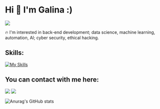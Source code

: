 # Hi 👋 I'm Galina :) 
    
  ![](https://github.com/GalkaKG/GalkaKG/blob/main/gif%20for%20my%20readme.gif)

 
   🔥 I'm interested in back-end development; data science, machine learning, automation, AI; cyber security, ethical hacking.
  

## Skills: 
<!-- ![image](https://user-images.githubusercontent.com/103485495/175953811-a2809308-2b17-437a-95f1-48ce1368a0d1.png)
![image](https://user-images.githubusercontent.com/103485495/175953867-4a22f1c3-8cef-41af-b3fc-6062640d4a4b.png)
![image](https://user-images.githubusercontent.com/103485495/175954035-35258ce4-aea2-4b2e-9f22-8b932d69f3f5.png)
![image](https://user-images.githubusercontent.com/103485495/176710765-2a0be393-e7a1-4cd5-b651-2249724665e8.png)
 -->

[![My Skills](https://skillicons.dev/icons?i=py,js,html,css,vscode,linux,postgres,mysql,mongo,django,flask,react,docker,git,gitlab,aws)](https://skillicons.dev)



<!-- [![My Skills](https://skillicons.dev/icons?i=python,js,html,css,vscode,postgres,mysql,docker,django,flask&theme=light)](https://skillicons.dev) -->


 ## You can contact with me here:
 [<img src="https://skillicons.dev/icons?i=linkedin"/>](https://www.linkedin.com/in/galina-georgieva-12a6a7113/) 
 [<img src="https://skillicons.dev/icons?i=twitter"/>](https://twitter.com/GalinaKrG)


 ![Anurag's GitHub stats](https://github-readme-stats.vercel.app/api?username=GalkaKG&show_icons=true&theme=highcontrast)
<!--  [![Top Langs](https://github-readme-stats.vercel.app/api/top-langs/?username=GalkaKG)](https://github.com/anuraghazra/github-readme-stats)  -->


 
 
<!--   GitHub stats graph -->

